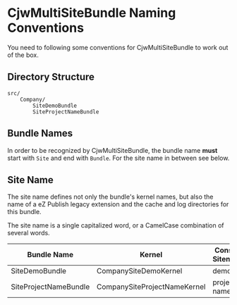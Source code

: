 # CjwMultiSiteBundle Naming Conventions

You need to following some conventions for CjwMultiSiteBundle to work out of the box.

## Directory Structure

```
src/
    Company/
        SiteDemoBundle
        SiteProjectNameBundle
```

## Bundle Names

In order to be recognized by CjwMultiSiteBundle, the bundle name **must** start with `Site` and end with `Bundle`. For the site name in between see below.

## Site Name

The site name defines not only the bundle's kernel names, but also the name of a eZ Publish legacy extension and the cache and log directories for this bundle.

The site name is a single capitalized word, or a CamelCase combination of several words.

| Bundle Name           | Kernel                       | Console Sitename | Legacy Extension  | LogDir                       | CacheDir                     |
| --------------------- | ---------------------------- | ---------------- | ----------------- | ---------------------------- | ---------------------------- |
| SiteDemoBundle        | CompanySiteDemoKernel        | demo             | site_demo         | web/var/demo/log_ezp         | web/var/demo/cache_ezp       |
| SiteProjectNameBundle | CompanySiteProjectNameKernel | project-name     | site_project-name | web/var/project-name/log_ezp | web/var/project-name/log_ezp |

